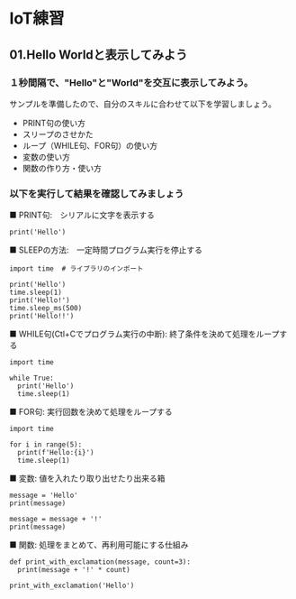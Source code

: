 # IoT練習

## 01.Hello Worldと表示してみよう

### １秒間隔で、"Hello"と"World"を交互に表示してみよう。

サンプルを準備したので、自分のスキルに合わせて以下を学習しましょう。
- PRINT句の使い方
- スリープのさせかた
- ループ（WHILE句、FOR句）の使い方
- 変数の使い方
- 関数の作り方・使い方

### 以下を実行して結果を確認してみましょう

■ PRINT句:　シリアルに文字を表示する
```
print('Hello')
```

■ SLEEPの方法:　一定時間プログラム実行を停止する  
```
import time  # ライブラリのインポート

print('Hello')
time.sleep(1)
print('Hello!')
time.sleep_ms(500)
print('Hello!!')
```

■ WHILE句(Ctl+Cでプログラム実行の中断): 終了条件を決めて処理をループする
```
import time

while True:
  print('Hello')
  time.sleep(1)
```

■ FOR句: 実行回数を決めて処理をループする
```
import time

for i in range(5):
  print(f'Hello:{i}')
  time.sleep(1)
```

■ 変数: 値を入れたり取り出せたり出来る箱
```
message = 'Hello'
print(message)

message = message + '!'
print(message)
```

■ 関数: 処理をまとめて、再利用可能にする仕組み
```
def print_with_exclamation(message, count=3):
  print(message + '!' * count)

print_with_exclamation('Hello')
```

